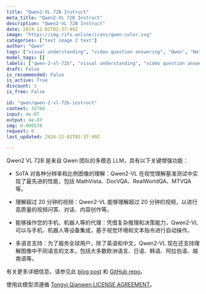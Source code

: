 ```yaml
---
title: "Qwen2-VL 72B Instruct"
meta_title: "Qwen2-VL 72B Instruct"
description: "Qwen2-VL 72B Instruct"
date: 2024-12-02T02:37:49Z
image: "https://img.rifx.online/icons/qwen-color.svg"
categories: ["text image 2 text"]
author: "Qwen"
tags: ["visual understanding", "video question answering", "Qwen", "Natural Language Processing", "multilingual text recognition", "Technology/Web", "mobile robot integration", "Robotics", "Computer Vision", "qwen-2-vl-72b"]
model_tags: []
labels: ["qwen-2-vl-72b", "visual understanding", "video question answering", "multilingual text recognition", "mobile robot integration"]
draft: False
is_recommended: False
is_active: True
discount: 1
is_free: False

id: "qwen/qwen-2-vl-72b-instruct"
context: 32768
input: 4e-07
output: 4e-07
img: 0.000578
request: 0
last_updated: 2024-12-02T02:37:49Z

---
```


Qwen2 VL 72B 是来自 Qwen 团队的多模态 LLM，具有以下关键增强功能：

- SoTA 对各种分辨率和比例图像的理解：Qwen2-VL 在视觉理解基准测试中实现了最先进的性能，包括 MathVista、DocVQA、RealWorldQA、MTVQA 等。

- 理解超过 20 分钟的视频：Qwen2-VL 能够理解超过 20 分钟的视频，以进行高质量的视频问答、对话、内容创作等。

- 能够操作您的手机、机器人等的代理：凭借复杂推理和决策能力，Qwen2-VL 可以与手机、机器人等设备集成，基于视觉环境和文本指令进行自动操作。

- 多语言支持：为了服务全球用户，除了英语和中文，Qwen2-VL 现在还支持理解图像中不同语言的文本，包括大多数欧洲语言、日语、韩语、阿拉伯语、越南语等。

有关更多详细信息，请参见此 [blog post](https://qwenlm.github.io/blog/qwen2-vl/) 和 [GitHub repo](https://github.com/QwenLM/Qwen2-VL)。

使用此模型须遵循 [Tongyi Qianwen LICENSE AGREEMENT](https://huggingface.co/Qwen/Qwen1.5-110B-Chat/blob/main/LICENSE)。

